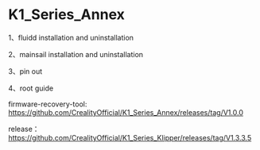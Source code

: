 # K1_Series_Annex

1、fluidd installation and uninstallation

2、mainsail installation and uninstallation

3、pin out

4、root guide

firmware-recovery-tool: https://github.com/CrealityOfficial/K1_Series_Annex/releases/tag/V1.0.0

release： https://github.com/CrealityOfficial/K1_Series_Klipper/releases/tag/V1.3.3.5
